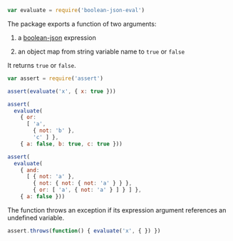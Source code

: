 ```javascript
var evaluate = require('boolean-json-eval')
```

The package exports a function of two arguments:

1. a [boolean-json](https://npmjs.com/packages/boolean-json-schema) expression

2. an object map from string variable name to `true` or `false`

It returns `true` or `false`.

```javascript
var assert = require('assert')

assert(evaluate('x', { x: true }))

assert(
  evaluate(
    { or:
      [ 'a',
        { not: 'b' },
        'c' ] },
    { a: false, b: true, c: true }))

assert(
  evaluate(
    { and:
      [ { not: 'a' },
        { not: { not: { not: 'a' } } },
        { or: [ 'a', { not: 'a' } ] } ] },
    { a: false }))
```

The function throws an exception if its expression argument references an undefined variable.

```javascript
assert.throws(function() { evaluate('x', { }) })
```

